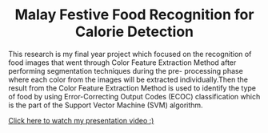 <h1 align="center"> Malay Festive Food Recognition for Calorie Detection </h1>
<p align> This research is my final year project which focused on the recognition of food images that went through Color Feature Extraction Method after performing segmentation techniques during the pre-
processing phase where each color from the images will be extracted individually.Then the result from the Color Feature Extraction Method is used to identify the type
of food by using Error-Correcting Output Codes (ECOC) classification which is the part of the Support Vector Machine (SVM) algorithm. </p><a href="https://www.youtube.com/watch?v=9inroHpeSn4">Click here to watch my presentation video :)</a>
